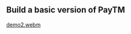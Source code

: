 ## Build a basic version of PayTM
[demo2.webm](https://github.com/aakashsharma003/PaytmWeb/assets/122847899/7a15541b-acdf-4bb0-b141-9249192c9add)
